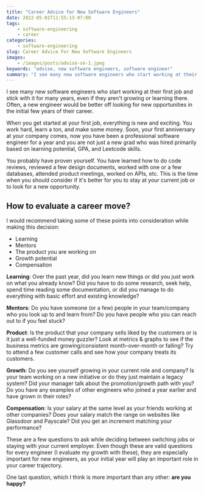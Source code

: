 ```yaml
---
title: "Career Advice for New Software Engineers"
date: 2022-05-01T11:55:13-07:00
tags:
    - software-engineering
    - career
categories:
    - software-engineering
slug: Career Advice For New Software Engineers
images:
    - /images/posts/advise-se-1.jpeg
keywords: "advise, new software engineers, software engineer"
summary: "I see many new software engineers who start working at their first job and stick with it for many years even if they aren’t growing or learning there. Often a new engineer would be better off ..."
---
```


I see many new software engineers who start working at their first job and stick with it for many years, even if they aren't growing or learning there. Often, a new engineer would be better off looking for new opportunities in the initial few years of their career.

When you get started at your first job, everything is new and exciting. You work hard, learn a ton, and make some money. Soon, your first anniversary at your company comes, now you have been a professional software engineer for a year and you are not just a new grad who was hired primarily based on learning potential, GPA, and Leetcode skills.

You probably have proven yourself. You have learned how to do code reviews, reviewed a few design documents, worked with one or a few databases, attended product meetings, worked on APIs, etc. This is the time when you should consider if it's better for you to stay at your current job or to look for a new opportunity.

## How to evaluate a career move?

I would recommend taking some of these points into consideration while making this decision:

- Learning
- Mentors
- The product you are working on
- Growth potential
- Compensation

**Learning**: Over the past year, did you learn new things or did you just work on what you already know? Did you have to do some research, seek help, spend time reading some documentation, or did you manage to do everything with basic effort and existing knowledge?

**Mentors**: Do you have someone (or a few) people in your team/company who you look up to and learn from? Do you have people who you can reach out to if you feel stuck?

**Product**: Is the product that your company sells liked by the customers or is it just a well-funded money guzzler? Look at metrics & graphs to see if the business metrics are growing/consistent month-over-month or falling? Try to attend a few customer calls and see how your company treats its customers.

**Growth**: Do you see yourself growing in your current role and company? Is your team working on a new initiative or do they just maintain a legacy system? Did your manager talk about the promotion/growth path with you? Do you have any examples of other engineers who joined a year earlier and have grown in their roles?

**Compensation**: Is your salary at the same level as your friends working at other companies? Does your salary match the range on websites like Glassdoor and Payscale? Did you get an increment matching your performance?

These are a few questions to ask while deciding between switching jobs or staying with your current employer. Even though these are valid questions for every engineer (I evaluate my growth with these), they are especially important for new engineers, as your initial year will play an important role in your career trajectory.

One last question, which I think is more important than any other: **are you happy?**
